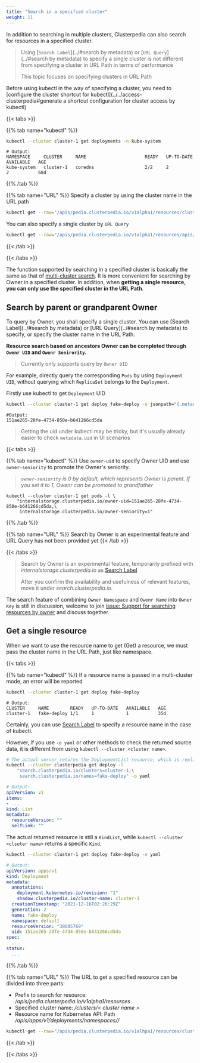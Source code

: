 ```yaml
---
title: "Search in a specified cluster"
weight: 11
---
```


In addition to searching in multiple clusters, Clusterpedia can also search for resources in a specified cluster.  

> Using [`Search Label`](../#search by metadata) or [`URL Query`](../#search by metadata) to specify a single cluster is not different from specifying a cluster in URL Path in terms of performance
>
> This topic focuses on specifying clusters in URL Path

Before using kubectl in the way of specifying a cluster, you need to [configure the cluster shortcut for kubectl](../../access-clusterpedia#generate a shortcut configuration for cluster access by kubectl)

{{< tabs >}}

{{% tab name="kubectl" %}}
```bash
kubectl --cluster cluster-1 get deployments -n kube-system
```
```
# Output:
NAMESPACE     CLUSTER     NAME                      READY   UP-TO-DATE   AVAILABLE   AGE
kube-system   cluster-1   coredns                   2/2     2            2           68d
```
{{% /tab %}}

{{% tab name="URL" %}}
Specify a cluster by using the cluster name in the URL path
```bash
kubectl get --raw="/apis/pedia.clusterpedia.io/v1alpha1/resources/clusters/cluster-1/apis/apps/v1/deployments"
```

You can also specify a single cluster by `URL Query`
```bash
kubectl get --raw="/apis/pedia.clusterpedia.io/v1alpha1/resources/apis/apps/v1/deployments?clusters=cluster-1"
```
{{< /tab >}}

{{< /tabs >}}

The function supported by searching in a specified cluster is basically the same as that of [multi-cluster search](../multi-cluster). It is more convenient for searching by Owner in a specified cluster. In addition, when **getting a single resource, you can only use the specified cluster in the URL Path**.


## Search by parent or grandparent Owner
To query by Owner, you shall specify a single cluster. You can use [Search Label](../#search by metadata) or [URL Query](../#search by metadata) to specify, or specify the cluster name in the URL Path.

**Resource search based on ancestors Owner can be completed through `Owenr UID` and `Owenr Senirority`.**
> Currently only supports query by `Owner UID`

For example, directly query the corresponding `Pods` by using `Deployment UID`, without querying which `ReplicaSet` belongs to the `Deployment`.  

Firstly use kubectl to get `Deployment` UID
```bash
kubectl --cluster cluster-1 get deploy fake-deploy -o jsonpath="{.metadata.uid}"
```
```
#Output:
151ae265-28fe-4734-850e-b641266cd5da
```
> Getting the uid under kubectl may be tricky, but it's usually already easier to check `metadata.uid` in UI scenarios

{{< tabs >}}

{{% tab name="kubectl" %}}
Use `owner-uid` to specify Owner UID and use `owner-seniority` to promote the Owner's seniority.

> *`owner-seniority` is 0 by default, which represents Owner is parent. If you set it to 1, Owenr can be promoted to grandfather*

```
kubectl --cluster cluster-1 get pods -l \
    "internalstorage.clusterpedia.io/owner-uid=151ae265-28fe-4734-850e-b641266cd5da,\
     internalstorage.clusterpedia.io/owner-seniority=1"
```

{{% /tab %}}

{{% tab name="URL" %}}
Search by Owner is an experimental feature and URL Query has not been provided yet
{{< /tab >}}

{{< /tabs >}}

> Search by Owner is an experimental feature, temporarily prefixed with *internalstorage.clusterpedia.io* as [Search Label](../#owner-search)
>
> After you confirm the availability and usefulness of relevant features, move it under *search.clusterpedia.io*.

The search feature of combining `Owner Namespace` and `Owenr Name` into `Owner Key` is still in discussion, welcome to join [issue: Support for searching resources by owner](https://github.com/clusterpedia-io/clusterpedia/issues/49) and discuss together.

## Get a single resource
When we want to use the resource name to get (Get) a resource, we must pass the cluster name in the URL Path, just like namespace.

{{< tabs >}}

{{% tab name="kubectl" %}}
If a resource name is passed in a multi-cluster mode, an error will be reported
```bash
kubectl --cluster cluster-1 get deploy fake-deploy 
```
```
# Output:
CLUSTER     NAME        READY   UP-TO-DATE   AVAILABLE   AGE
cluster-1   fake-deploy 1/1     1            1           35d
```
Certainly, you can use [Search Label](../#search-by-metadata) to specify a resource name in the case of kubectl.

However, if you use `-o yaml` or other methods to check the returned source data, it is different from using `kubectl --cluster <cluster name>`.
```bash
# The actual server returns the DeploymentList resource, which is replaced with a list by kubectl
kubectl --cluster clusterpedia get deploy -l 
    "search.clusterpedia.io/clusters=cluster-1,\
     search.clusterpedia.io/names=fake-deploy" -o yaml
```
```yaml
# Output:
apiVersion: v1
items:
- ...
kind: List
metadata:
  resourceVersion: ""
  selfLink: ""
```
The actual returned resource is still a `KindList`, while `kubectl --cluster <clsuter name>` returns a specific `Kind`.
```bash
kubectl --cluster cluster-1 get deploy fake-deploy -o yaml
```
```yaml
# Output:
apiVersion: apps/v1
kind: Deployment
metadata:
  annotations:
    deployment.kubernetes.io/revision: "1"
    shadow.clusterpedia.io/cluster-name: cluster-1
  creationTimestamp: "2021-12-16T02:26:29Z"
  generation: 2
  name: fake-deploy
  namespace: default
  resourceVersion: "38085769"
  uid: 151ae265-28fe-4734-850e-b641266cd5da
spec:
  ...
status:
  ...
```

{{% /tab %}}

{{% tab name="URL" %}}
The URL to get a specified resource can be divided into three parts:
* Prefix to search for resource: */apis/pedia.clusterpedia.io/v1alpha1/resources*
* Specified cluster name: */clusters/< cluster name >*
* Resource name for Kubernetes API: Path */apis/apps/v1/deployments/namespaces/<namespace>/<resource name>*

```bash
kubectl get --raw="/apis/pedia.clusterpedia.io/v1alhpa1/resources/clusters/cluster-1/apis/apps/v1alpha1/deployments/namespaces/default/fake-deploy"
```
{{< /tab >}}

{{< /tabs >}}
